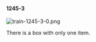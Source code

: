 #### 1245-3
![train-1245-3-0.png](https://github.com/lil-lab/nlvr/raw/master/nlvr/train/images/11/train-1245-3-0.png "train-1245-3-0.png")

There is a box with only one item.